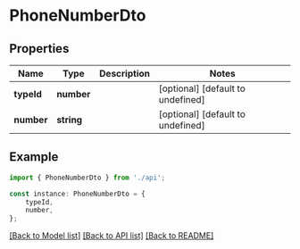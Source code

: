 # PhoneNumberDto


## Properties

Name | Type | Description | Notes
------------ | ------------- | ------------- | -------------
**typeId** | **number** |  | [optional] [default to undefined]
**number** | **string** |  | [optional] [default to undefined]

## Example

```typescript
import { PhoneNumberDto } from './api';

const instance: PhoneNumberDto = {
    typeId,
    number,
};
```

[[Back to Model list]](../README.md#documentation-for-models) [[Back to API list]](../README.md#documentation-for-api-endpoints) [[Back to README]](../README.md)
